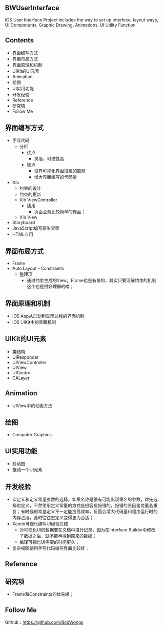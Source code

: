 ## BWUserInterface

iOS User Interface Project includes the way to set up interface, layout ways, UI Components, Graphic Drawing, Animations, UI Utility Function

## Contents

- 界面编写方式
- 界面布局方式
- 界面原理和机制
- UIKit的UI元素
- Animation
- 绘图
- UI实用功能
- 开发经验
- Reference
- 研究项
- Follow Me

## 界面编写方式

- 手写代码
  - 分析
    - 优点
      - 灵活，可控性高
    - 缺点
      - 没有可视化界面搭建的直观
      - 增大界面编写的代码量
- Xib
  - 约束的设计
  - 约束的更新
  - Xib ViewController
    - 适用
      - 页面业务比较简单的界面；
  - Xib View
- Storyboard
- JavaScript编写原生界面
- HTML应用

## 界面布局方式

- Frame
- Auto Layout - Constraints
  - 整理项
    - 通过约束生成的View，Frame也是有值的，其实只要理解约束的机制这个也是很好理解的喽；

## 界面原理和机制

- iOS App从启动到显示过程的界面机制
- iOS UIKit中的界面机制

## UIKit的UI元素

- 类结构
- UIResponder
- UIViewController
- UIView
- UIControl
- CALayer

## Animation

- UIView中的动画方法

## 绘图

- Computer Graphics

## UI实用功能

- 启动图
- 拖动一个UI元素

## 开发经验

- 宏定义和定义常量参数的选择，如果名称是很有可能出现重名的参数，优先选择宏定义，不然使用定义常量的方式是很容易报错的，报错的原因是变量名重复；有时候的常量定义不一定能提高效率，反而会增大代码量和程序运行时的内存占用，此时往往宏定义变得更为合适；
- Xcode可视化编写UI经验总结
  - 对可视化UI的数据要在文档中进行记录，因为在Interface Builder中修改了数据之后，就不能再得到原来的数据；
  - 编译可视化UI需要的时间更久；
- 复杂视图使用手写代码编写界面比较好；

## Reference



## 研究项

- Frame和Constraints的优先级；

## Follow Me

Github：https://github.com/BobWongs